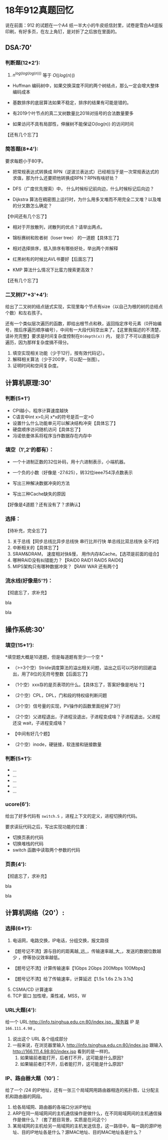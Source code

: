 # 18年912真题回忆

说在前面：912 的试题在一个A4 纸一半大小的牛皮纸信封里，试卷是雪白A4竖版印刷，有好多页，在左上角钉，是对折了之后放在里面的。

## DSA:70'  
### 判断题(12*2'):  

1. $n^{log(log(log(n)))}$ 等于 $O(\biggl\lfloor log(n) \biggr\rfloor)$

- Huffman 编码树中，如果交换深度不同的两个树结点，那么一定会增大整体编码成本

- 基数排序的底层算法如果不稳定，排序的结果有可能是错的。

- 有2019个叶节点的真二叉树数量比2018对括号的合法数量要多

- 如果访问不具有局部性，伸展树不能保证O(log(n)) 的访问时间

【还有几个忘了】

### 简答题(8*4'):

要求每题小于80字。

- 把常规表达式转换成 RPN（逆波兰表达式）已经相当于是一次常规表达式的求值，那为什么还要把他转换成RPN？RPN有啥好处？

- DFS（广度优先搜索）中， 什么时候标记前向边，什么时候标记后向边？
- Dijkstra 算法在稠密图上运行时，为什么用多叉堆而不用完全二叉堆？以及堆的分叉数怎么确定？

【中间还有几个忘了】



- 相对于开放散列，闭散列的优点？请举出两点。
- 锦标赛树和败者树（loser tree） 的一道题【具体忘了】
- 相对选择排序，插入排序有哪些好处，举出两个并解释

- 红黑树有的时候比AVL书要好【后面忘了】
- KMP 算法什么情况下比蛮力搜索更高效？

【还有几个忘了】





### 二叉树(7'+3'+4'):

给出了二叉树的结点链式实现，实现里每个节点有size（以自己为根的树的总结点个数）和左右孩子。

还有一个类似层次遍历的函数，即给出根节点和秩，返回指定序号元素（0开始编号，按后序遍历顺序编号），中间有一大段代码空出来了。【这里我描述的不清楚，请补充完整】要求是时间复杂度控制在` O(depth(x)) ` 内， 提示了不可以直接后序遍历，因为那样复杂度搞不得分。

1. 填空实现相关功能（少于12行，按有效代码记）。
2. 解释相关算法（少于200字，可以配一张图）。
3. 证明时间和空间复杂度。















## 计算机原理:30'

### 判断(5*1')

- CPI越小，程序计算速度越快
- C语言中int x>0,问 x*x的符号是否一定>0
- 设置什么什么功能单元可以解决结构冲突【具体忘了】
- 硬盘顺序访问随机访问【具体忘了】
- 冯诺依曼体系将程序当作数据存在内存中



### 填空（1',2'的都有）：

- 一个十进制正数的32位补码，用十六进制表示，小端机器。

- 一个负的小数（好像是 -27.625），转32位ieee754浮点数表示
- 写出三种解决数据冲突的方法
- 写出三种Cache缺失的原因

【好像是4道题？还有没有了？求确认】


### 选择：

【待补充，完全忘了】

1. 关于总线【同步总线比异步总线快 串行比并行快 单总线比双总线快 全不对】
2. 中断相关的【具体忘了】
3. SRAM&DRAM， 速度相对快&慢， 用作内存&Cache。【选项是前面的组合】
4. 哪种RAID没有纠错能力？【RAID0 RAID1 RAID5 RAID6】
5. MIPS架构只有哪种数据冲突？【RAW WAR 还有两个】



### 流水线(好像是5'?)：

【彻底忘了，求补充】

bla

bla





## 操作系统:30'

### 填空(15*1'):

*填空题大概是10道题，但是每道题有至少一个空 *

- （>=3个空）Stride调度算法的溢出相关问题，溢出之后可以巧妙的回避溢出，用了8位的无符号整数【后面忘了】
- （1个空）xxx存的是页表项的什么。【具体忘了，答案好像是地址？】
- （2个空）CPL，DPL，门和段的特权级判断问题
- （3个空）信号量的实现，PV操作的函数里面挖掉了3行
- （2个空）父进程退出，子进程没退出，子进程变成啥？子进程退出，父进程还没 wait，子进程变成啥？
- 【中间有好几个题】



- （2个空）inode，硬链接，软连接和链接数量

### 判断(5*1'):

- …
- …
- …
- …
- …

### ucore(6'):

给出了好多代码有 `switch.S` ，进程上下文的定义，进程切换的代码。

要求读玩代码之后，写出实现功能的位置：

-  切换页表的代码
-  切换堆栈的代码
- switch 函数中读取两个参数的代码

### 页表(4'):

【彻底忘了，求补充】

bla

bla

## 计算机网络（20'）:

### 选择(6*1'):  

1. 电话网，电路交换，IP电话，分组交换，报文路径

- 【题号记不清】源与目的的距离越_远_，传输速率越_大_，发送的数据位数越少 ，停等协议效率越低。

- 【题号记不清】计算传输速率【1Gbps 2Gbps 200Mbps 100Mbps】

- 【题号记不清】给了传输速率，计算延迟【1.5s 1.6s 2.1s 3.1s】


5. CSMA/CD 计算速率
6. TCP 窗口 加性增，乘性减，MSS，W


### URL大题(4'):  

给一个 URL:http://info.tsinghua.edu.cn:80/index.jsp，服务器 IP 是 `166.111.4.98` 。

1. 说出这个 URL 各个组成部分
2. 一般来说，在浏览器里输入 http://info.tsinghua.edu.cn:80/index.jsp 跟输入 http://166.111.4.98:80/index.jsp 看到的是一样的。
   1.  如果输前者能打开，后者打不开，这可能是什么原因?
   2.  如果输前者打不开，后者能打开，这可能是什么原因?



### IP、路由器大题（10')：


给了一个 /24  的IP地址，还有一张三个局域网用路由器相连的拓扑图，让分配主机和路由器的网段。

1. 给各局域网、路由器的各端口分派IP地址
2. ARP在同一局域网间的主机通信操作是做什么，在不同局域网间的主机通信操作是做什么？（套了题目背景，实质是在问这个）
3. 某局域网的主机给另一局域网的主机发送信息，这一路径中，每一跳的源IP地址、目的IP地址各是什么？源MAC地址、目的MAC地址各是什么？